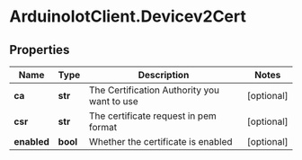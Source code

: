 # ArduinoIotClient.Devicev2Cert

## Properties

Name | Type | Description | Notes
------------ | ------------- | ------------- | -------------
**ca** | **str** | The Certification Authority you want to use | [optional] 
**csr** | **str** | The certificate request in pem format | [optional] 
**enabled** | **bool** | Whether the certificate is enabled | [optional] 


